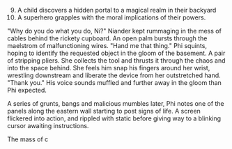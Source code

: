 9. A child discovers a hidden portal to a magical realm in their backyard
10. A superhero grapples with the moral implications of their powers.

"Why do you do what you do, Ni?"
Niander kept rummaging in the mess of cables behind the rickety cupboard. 
An open palm bursts through the maelstrom of malfunctioning wires. 
"Hand me that thing."
Phi squints, hoping to identify the requested object in the gloom of the basement. A pair of stripping pliers. She collects the tool and thrusts it through the chaos and into the space behind. She feels him snap his fingers around her wrist, wrestling downstream and liberate the device from her outstretched hand. 
"Thank you." His voice sounds muffled and further away in the gloom than Phi expected. 

A series of grunts, bangs and malicious mumbles later, Phi notes one of the panels along the eastern wall starting to post signs of life. A screen flickered into action, and rippled with static before giving way to a blinking cursor awaiting instructions. 

The mass of c

